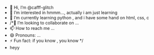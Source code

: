 - 👋 Hi, I’m @cafff-glitch
- 👀 I’m interested in hmmm..., actually i am just learning
- 🌱 I’m currently learning python , and i have some hand on html, css, c   
- /*💞️ I’m looking to collaborate on ...
- 📫 How to reach me ...
- 😄 Pronouns: ...
- ⚡ Fun fact: if you know , you know */
- heyy
<!---
cafff-glitch/cafff-glitch is a ✨ special ✨ repository because its `README.md` (this file) appears on your GitHub profile.
You can click the Preview link to take a look at your changes.
--->
